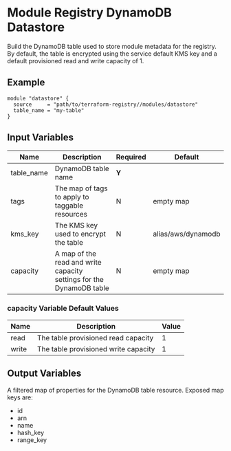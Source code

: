# Module Registry DynamoDB Datastore

Build the DynamoDB table used to store module metadata for the registry.  By default, the table is encrypted using the
service default KMS key and a default provisioned read and write capacity of 1.

## Example
```hcl-terraform
module "datastore" {
  source     = "path/to/terraform-registry//modules/datastore"
  table_name = "my-table"
}
```

## Input Variables

| Name | Description | Required | Default |
|------|-------------|----------|---------|
| table_name | DynamoDB table name | **Y** | |
| tags | The map of tags to apply to taggable resources | N | empty map |
| kms_key | The KMS key used to encrypt the table | N | alias/aws/dynamodb |
| capacity | A map of the read and write capacity settings for the DynamoDB table | N | empty map |

### capacity Variable Default Values

| Name | Description | Value |
|------|-------------|-------|
| read | The table provisioned read capacity | 1 |
| write | The table provisioned write capacity | 1 |

## Output Variables

A filtered map of properties for the DynamoDB table resource.  Exposed map keys are:
  * id
  * arn
  * name
  * hash_key
  * range_key